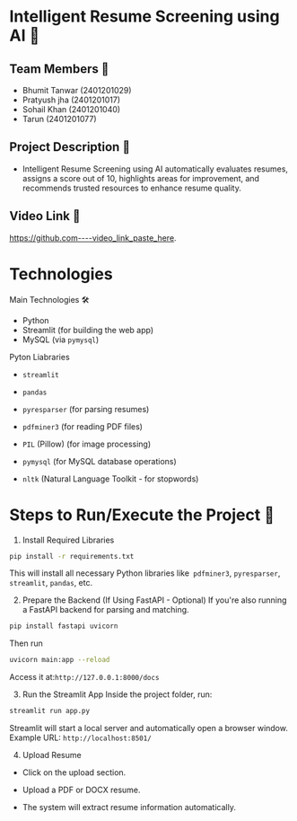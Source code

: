 
# Intelligent Resume Screening using AI 🤖




## Team Members 👥 

- Bhumit Tanwar (2401201029)
- Pratyush jha  (2401201017)
- Sohail Khan  (2401201040)
- Tarun (2401201077)


## Project Description 📄
- Intelligent Resume Screening using AI automatically evaluates resumes, assigns a score out of 10, highlights areas for improvement, and recommends trusted resources to enhance resume quality.


## Video Link 🔗
https://github.com----video_link_paste_here.

# Technologies
Main Technologies 🛠️
- Python
- Streamlit (for building the web app)
- MySQL (via `pymysql`)

Pyton Liabraries

- `streamlit`

- `pandas`

- `pyresparser` (for parsing resumes)

- `pdfminer3` (for reading PDF files)

- `PIL` (Pillow) (for image processing)

- `pymysql` (for MySQL database operations)

- `nltk` (Natural Language Toolkit - for stopwords)


# Steps to Run/Execute the Project 🚀

1. Install Required Libraries

```bash
pip install -r requirements.txt
```

This will install all necessary Python libraries like` pdfminer3`, `pyresparser`, `streamlit`, `pandas`, etc.

2. Prepare the Backend (If Using FastAPI - Optional)
If you're also running a FastAPI backend for parsing and matching.

```bash
pip install fastapi uvicorn
```
Then run
```bash
uvicorn main:app --reload
```
Access it at:`http://127.0.0.1:8000/docs`

3. Run the Streamlit App
Inside the project folder, run:
```bash
streamlit run app.py

```
Streamlit will start a local server and automatically open a browser window.
Example URL:
`http://localhost:8501/`

4. Upload Resume

- Click on the upload section.

- Upload a PDF or DOCX resume.

- The system will extract resume information automatically.

